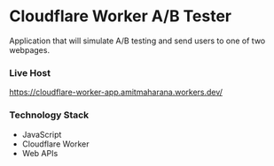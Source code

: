 # Cloudflare Worker A/B Tester
Application that will simulate A/B testing and send users to one of two webpages.

### Live Host
https://cloudflare-worker-app.amitmaharana.workers.dev/

### Technology Stack
* JavaScript
* Cloudflare Worker
* Web APIs

